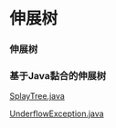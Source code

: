 # 伸展树

### 伸展树



### 基于Java黏合的伸展树

[SplayTree.java](http://users.cs.fiu.edu/~weiss/dsaajava3/code/SplayTree.java)

[UnderflowException.java](http://users.cs.fiu.edu/~weiss/dsaajava3/code/UnderflowException.java)
